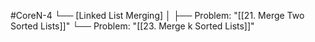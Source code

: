#CoreN-4
└── [Linked List Merging]
    │
    ├── Problem: "[[21. Merge Two Sorted Lists]]"
    └── Problem: "[[23. Merge k Sorted Lists]]"